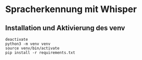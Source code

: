 # Spracherkennung mit Whisper



## Installation und Aktivierung des venv


```
deactivate
python3 -m venv venv
source venv/bin/activate
pip install -r requirements.txt

```

